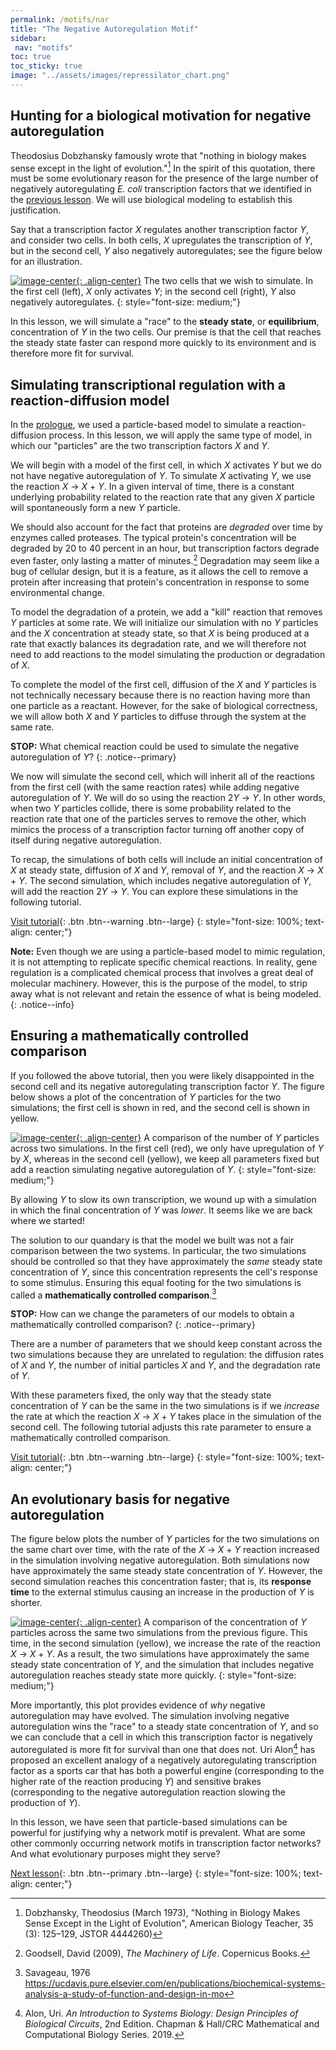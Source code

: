 ```yaml
---
permalink: /motifs/nar
title: "The Negative Autoregulation Motif"
sidebar:
 nav: "motifs"
toc: true
toc_sticky: true
image: "../assets/images/repressilator_chart.png"
---
```


## Hunting for a biological motivation for negative autoregulation

Theodosius Dobzhansky famously wrote that "nothing in biology makes sense except in the light of evolution."[^Dob] In the spirit of this quotation, there must be some evolutionary reason for the presence of the large number of negatively autoregulating *E. coli* transcription factors that we identified in the [previous lesson](autoregulation). We will use biological modeling to establish this justification.

Say that a transcription factor *X* regulates another transcription factor *Y*, and consider two cells. In both cells, *X* upregulates the transcription of *Y*, but in the second cell, *Y* also negatively autoregulates; see the figure below for an illustration.

[![image-center](../assets/images/600px/two_cells.png){: .align-center}](../assets/images/two_cells.png)
The two cells that we wish to simulate. In the first cell (left), *X* only activates *Y*; in the second cell (right), *Y* also negatively autoregulates.
{: style="font-size: medium;"}

In this lesson, we will simulate a "race" to the **steady state**, or **equilibrium**, concentration of *Y* in the two cells. Our premise is that the cell that reaches the steady state faster can respond more quickly to its environment and is therefore more fit for survival.

## Simulating transcriptional regulation with a reaction-diffusion model

In the [prologue](../prologue/), we used a particle-based model to simulate a reaction-diffusion process. In this lesson, we will apply the same type of model, in which our "particles" are the two transcription factors *X* and *Y*.

We will begin with a model of the first cell, in which *X* activates *Y* but we do not have negative autoregulation of *Y*. To simulate *X* activating *Y*, we use the reaction *X* → *X* + *Y*. In a given interval of time, there is a constant underlying probability related to the reaction rate that any given *X* particle will spontaneously form a new *Y* particle.

We should also account for the fact that proteins are *degraded* over time by enzymes called proteases. The typical protein's concentration will be degraded by 20 to 40 percent in an hour, but transcription factors degrade even faster, only lasting a matter of minutes.[^machinery] Degradation may seem like a bug of cellular design, but it is a feature, as it allows the cell to remove a protein after increasing that protein's concentration in response to some environmental change.

To model the degradation of a protein, we add a "kill" reaction that removes *Y* particles at some rate. We will initialize our simulation with no *Y* particles and the *X* concentration at steady state, so that *X* is being produced at a rate that exactly balances its degradation rate, and we will therefore not need to add reactions to the model simulating the production or degradation of *X*.

To complete the model of the first cell, diffusion of the *X* and *Y* particles is not technically necessary because there is no reaction having more than one particle as a reactant. However, for the sake of biological correctness, we will allow both *X* and *Y* particles to diffuse through the system at the same rate.

**STOP:** What chemical reaction could be used to simulate the negative autoregulation of *Y*?
{: .notice--primary}

We now will simulate the second cell, which will inherit all of the reactions from the first cell (with the same reaction rates) while adding negative autoregulation of *Y*. We will do so using the reaction 2*Y* → *Y*. In other words, when two *Y* particles collide, there is some probability related to the reaction rate that one of the particles serves to remove the other, which mimics the process of a transcription factor turning off another copy of itself during negative autoregulation.

To recap, the simulations of both cells will include an initial concentration of *X* at steady state, diffusion of *X* and *Y*, removal of *Y*, and the reaction *X* → *X* + *Y*. The second simulation, which includes negative autoregulation of *Y*, will add the reaction 2*Y* → *Y*. You can explore these simulations in the following tutorial.

[Visit tutorial](tutorial_nar){: .btn .btn--warning .btn--large}
{: style="font-size: 100%; text-align: center;"}

**Note:** Even though we are using a particle-based model to mimic regulation, it is not attempting to replicate specific chemical reactions. In reality, gene regulation is a complicated chemical process that involves a great deal of molecular machinery. However, this is the purpose of the model, to strip away what is not relevant and retain the essence of what is being modeled.
{: .notice--info}

## Ensuring a mathematically controlled comparison

If you followed the above tutorial, then you were likely disappointed in the second cell and its negative autoregulating transcription factor *Y*. The figure below shows a plot of the concentration of *Y* particles for the two simulations; the first cell is shown in red, and the second cell is shown in yellow.

[![image-center](../assets/images/600px/nar_unequal_chart.png){: .align-center}](../assets/images/nar_unequal_chart.png)
A comparison of the number of *Y* particles across two simulations. In the first cell (red), we only have upregulation of *Y* by *X*, whereas in the second cell (yellow), we keep all parameters fixed but add a reaction simulating negative autoregulation of *Y*.
{: style="font-size: medium;"}

By allowing *Y* to slow its own transcription, we wound up with a simulation in which the final concentration of *Y* was *lower*. It seems like we are back where we started!

The solution to our quandary is that the model we built was not a fair comparison between the two systems. In particular, the two simulations should be controlled so that they have approximately the *same* steady state concentration of *Y*, since this concentration represents the cell's response to some stimulus. Ensuring this equal footing for the two simulations is called a **mathematically controlled comparison**.[^Savageau]

**STOP:** How can we change the parameters of our models to obtain a mathematically controlled comparison?
{: .notice--primary}

There are a number of parameters that we should keep constant across the two simulations because they are unrelated to regulation: the diffusion rates of *X* and *Y*, the number of initial particles *X* and *Y*, and the degradation rate of *Y*.

With these parameters fixed, the only way that the steady state concentration of *Y* can be the same in the two simulations is if we *increase* the rate at which the reaction *X* → *X* + *Y* takes place in the simulation of the second cell. The following tutorial adjusts this rate parameter to ensure a mathematically controlled comparison.

[Visit tutorial](tutorial_nar_mathematically_controlled){: .btn .btn--warning .btn--large}
{: style="font-size: 100%; text-align: center;"}

## An evolutionary basis for negative autoregulation

The figure below plots the number of *Y* particles for the two simulations on the same chart over time, with the rate of the *X* → *X* + *Y* reaction increased in the simulation involving negative autoregulation. Both  simulations now have approximately the same steady state concentration of *Y*. However, the second simulation reaches this concentration faster; that is, its **response time** to the external stimulus causing an increase in the production of *Y* is shorter.

[![image-center](../assets/images/600px/nar_equal_chart.png){: .align-center}](../assets/images/nar_equal_chart.png)
A comparison of the concentration of *Y* particles across the same two simulations from the previous figure. This time, in the second simulation (yellow), we increase the rate of the reaction *X* → *X* + *Y*.  As a result, the two simulations have approximately the same steady state concentration of *Y*, and the simulation that includes negative autoregulation reaches steady state more quickly.
{: style="font-size: medium;"}

More importantly, this plot provides evidence of *why* negative autoregulation may have evolved. The simulation involving negative autoregulation wins the "race" to a steady state concentration of *Y*, and so we can conclude that a cell in which this transcription factor is negatively autoregulated is more fit for survival than one that does not. Uri Alon[^Alon] has proposed an excellent analogy of a negatively autoregulating transcription factor as a sports car that has both a powerful engine (corresponding to the higher rate of the reaction producing *Y*) and sensitive brakes (corresponding to the negative autoregulation reaction slowing the production of *Y*).

In this lesson, we have seen that particle-based simulations can be powerful for justifying why a network motif is prevalent. What are some other commonly occurring network motifs in transcription factor networks? And what evolutionary purposes might they serve?

[Next lesson](feedforward){: .btn .btn--primary .btn--large}
{: style="font-size: 100%; text-align: center;"}

[^Alon]: Alon, Uri. *An Introduction to Systems Biology: Design Principles of Biological Circuits*, 2nd Edition. Chapman & Hall/CRC Mathematical and Computational Biology Series. 2019.

[^Dob]: Dobzhansky, Theodosius (March 1973), "Nothing in Biology Makes Sense Except in the Light of Evolution", American Biology Teacher, 35 (3): 125–129, JSTOR 4444260)

[^machinery]: Goodsell, David (2009), *The Machinery of Life*. Copernicus Books.

[^Savageau]: Savageau, 1976 https://ucdavis.pure.elsevier.com/en/publications/biochemical-systems-analysis-a-study-of-function-and-design-in-mo
